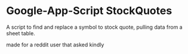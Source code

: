 
# Google-App-Script StockQuotes

A script to find and replace a symbol to stock quote, pulling data from a sheet table.

made for a reddit user that asked kindly
